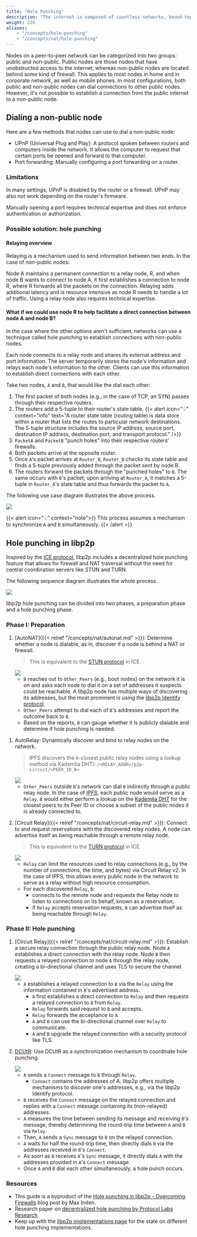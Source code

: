 ```yaml
---
title: "Hole Punching"
description: "The internet is composed of countless networks, bound together into shared address spaces by foundational transport protocols. As traffic moves between network boundaries, it's very common for a process called Network Address Translation to occur. Network Address Translation (NAT) maps an address from one address space to another."
weight: 220
aliases:
    - "/concepts/hole-punching"
    - "/concepts/nat/hole-punching"
---
```


Nodes on a peer-to-peer network can be categorized into two groups:
public and non-public. Public nodes are those nodes that have unobstructed
access to the internet, whereas non-public nodes are located behind some kind
of firewall. This applies to most nodes in home and in corporate network,
as well as mobile phones. In most configurations, both public and non-public
nodes can dial connections to other public nodes. However, it's not possible
to establish a connection from the public internet to a non-public node.

## Dialing a non-public node

Here are a few methods that nodes can use to dial a non-public node:

- UPnP (Universal Plug and Play): A protocol spoken between routers and computers
  inside the network. It allows the computer to request that certain ports be
  opened and forward to that computer.
- Port forwarding: Manually configuring a port forwarding on a router.

### Limitations

In many settings, UPnP is disabled by the router or a firewall.
UPnP may also not work depending on the router's firmware.

Manually opening a port requires technical expertise and does not
enforce authentication or authorization.

### Possible solution: hole punching

#### Relaying overview

Relaying is a mechanism used to send information between two ends.
In the case of non-public nodes:

Node A maintains a permanent connection to a relay node, R, and when node
B wants to connect to node A, it first establishes a connection to node R,
where R forwards all the packets on the connection. Relaying adds additional
latency and is resource intensive as node R needs to handle a lot of traffic.
Using a relay node also requires technical expertise.

#### What if we could use node R to help facilitate a **direct connection** between node A and node B?

In the case where the other options aren't sufficient, networks can
use a technique called hole punching to establish connections with
non-public nodes.

Each node connects to a relay node and shares its external address and port
information. The server temporarily stores the node's
information and relays each node's information to the other. Clients can
use this information to establish direct connections with each other.

Take two nodes, `A` and `B`, that would like the dial each other:

1. The first packet of both nodes (e.g., in the case of TCP, an SYN)
   passes through their respective routers.
2. The routers add a 5-tuple to their router's state table.
  {{< alert icon="💡" context="info" text="A router state table (routing table) is data store within a router that lists the routes to particular network destinations. The 5-tuple structure includes the source IP address, source port, destination IP address, destination port, and transport protocol." />}}
3. `PacketA` and `PacketB` "punch holes" into their respective routers'
   firewalls.
4. Both packets arrive at the opposite router.
5. Once `A`'s packet arrives at `Router_B`, `Router_B` checks its state
   table and finds a 5-tuple previously added through the packet sent by
   node B.
6. The routers forward the packets through the "punched holes" to `B`.
   The same occurs with `B`'s packet; upon arriving at `Router_A`, it matches
   a 5-tuple in `Router_A`'s state table and thus forwards the packet to `A`.

The following use case diagram illustrates the above process.

<img src="/concepts/assets/hole-punching/libp2p-hole-punching-2.svg/" >

{{< alert icon="💡" context="note">}}
This process assumes a mechanism to synchronize `A` and `B` simultaneously.
{{< /alert >}}

## Hole punching in libp2p

Inspired by the
[ICE protocol](https://datatracker.ietf.org/doc/html/rfc8445),
libp2p includes a decentralized hole punching
feature that allows for firewall and NAT traversal without the need
for central coordination servers like STUN and TURN.

The following sequence diagram illustrates the whole process.

<img src="/concepts/assets/hole-punching/libp2p-hole-punching-4.svg/" >

libp2p hole punching can be divided into two phases, a preparation phase and
a hole punching phase.

### Phase I: Preparation

1. [AutoNAT]({{< relref "/concepts/nat/autonat.md" >}}): Determine whether a node is dialable,
   as in, discover if a node is behind a NAT or firewall.

   > This is equivalent to the
   > [STUN protocol](https://www.rfc-editor.org/rfc/rfc3489) in ICE.

   <img src="/concepts/assets/hole-punching/libp2p-hole-punching-5.svg/" >

   - `B` reaches out to `Other_Peers` (e.g., boot nodes) on the network it
     is on and asks each node to dial it on a set of addresses it suspects
     could be reachable. A libp2p node has multiple ways of discovering its
     addresses, but the most prominent is using the
     [libp2p Identify protocol](https://github.com/libp2p/specs/blob/master/identify/README.md).
   - `Other_Peers` attempt to dial each of `B`'s addresses and report the
     outcome back to `B`.
   - Based on the reports, `B` can gauge whether it is publicly dialable and
     determine if hole punching is needed.

<!-- to add routing reference when available -->
<!-- to add autorelay reference when available -->

1. AutoRelay: Dynamically discover and bind to relay nodes on the network.
   > IPFS discovers the k-closest public relay nodes using a lookup method
   > via Kademlia DHT): `/<RELAY_ADDR>/p2p-circuit/<PEER_ID_B>`

    <img src="/concepts/assets/hole-punching/libp2p-hole-punching-6.svg/" >

    - `Other_Peers` outside `B`'s network can dial `B` indirectly through
      a public relay node. In the case of [IPFS](https://ipfs.tech/), each public
      node would serve as a `Relay`. `B` would either perform a lookup on the
      [Kademlia DHT](https://github.com/libp2p/specs/blob/master/kad-dht/README.md)
      for the closest peers to its Peer ID or choose a subset of the public nodes
      it is already connected to.

2. [Circuit Relay]({{< relref "/concepts/nat/circuit-relay.md" >}}): Connect to and request
   reservations with the discovered relay nodes. A node can advertise itself as
   being reachable through a remote relay node.

   > This is equivalent to the
   > [TURN protocol](https://datatracker.ietf.org/doc/html/rfc5766) in ICE.

    <img src="/concepts/assets/hole-punching/libp2p-hole-punching-7.svg/" >

   - `Relay` can limit the resources used to relay connections (e.g., by the number
     of connections, the time, and bytes) via Circuit Relay v2. In the case of IPFS,
     this allows every public node in the network to serve as a relay without high
     resource consumption.
   - For each discovered `Relay`, `B`:
       - connects to the remote node and requests the Relay node to listen to
         connections on its behalf, known as a reservation;
       - if `Relay` accepts reservation requests, `B` can advertise itself as being
         reachable through `Relay`.

### Phase II: Hole punching

1. [Circuit Relay]({{< relref "/concepts/nat/circuit-relay.md" >}}): Establish a secure relay connection
   through the public relay node. Node `A` establishes a direct connection with
   the relay node. Node `B` then requests a relayed connection to node `A` through
   the relay node, creating a bi-directional channel and uses TLS to secure the
   channel.

    <img src="/concepts/assets/hole-punching/libp2p-hole-punching-8.svg/" >

    - `A` establishes a relayed connection to `B` via the `Relay` using the
      information contained in `B`'s advertised address.
        - `A` first establishes a direct connection to `Relay` and then
          requests a relayed connection to `B` from `Relay`.
        - `Relay` forwards said request to `B` and accepts.
        - `Relay` forwards the acceptance to `A`.
        - `A` and `B` can use the bi-directional channel over `Relay` to
          communicate.
        - `A` and `B` upgrade the relayed connection with a security protocol
          like TLS.

   <!-- to add dcutr reference when available -->

2. [DCUtR](https://github.com/libp2p/specs/blob/master/relay/DCUtR.md): Use
   DCUtR as a synchronization mechanism to coordinate hole punching.

    <img src="/concepts/assets/hole-punching/libp2p-hole-punching-9.svg/" >

    - `A` sends a `Connect` message to `B` through `Relay`.
        - `Connect` contains the addresses of A. libp2p offers multiple
          mechanisms to discover one's addresses, e.g., via the libp2p Identify
          protocol.
    - `B` receives the `Connect` message on the relayed connection and replies
      with a `Connect` message containing its (non-relayed) addresses.
    - `A` measures the time between sending its message and receiving `B`'s
      message, thereby determining the round-trip time between `A` and `B` via `Relay`.
    - Then, `A` sends a `Sync` message to `B` on the relayed connection.
    - `A` waits for half the round-trip time, then directly dials `B` via the
      addresses received in `B`'s `Connect`.
    - As soon as `B` receives `A`'s `Sync` message, it directly dials `A` with the
      addresses provided in `A`'s `Connect` message.
    - Once `A` and `B` dial each other simultaneously, a hole punch occurs.

### Resources

- This guide is a byproduct of the
  [Hole punching in libp2p - Overcoming Firewalls](https://blog.ipfs.tech/2022-01-20-libp2p-hole-punching/)
  blog post by Max Inden.
- Research paper on
  [decentralized hole punching by Protocol Labs Research](https://research.protocol.ai/publications/decentralized-hole-punching/)
- Keep up with the [libp2p implementations page](https://libp2p.io/implementations/) for
  the state on different hole punching implementations.
